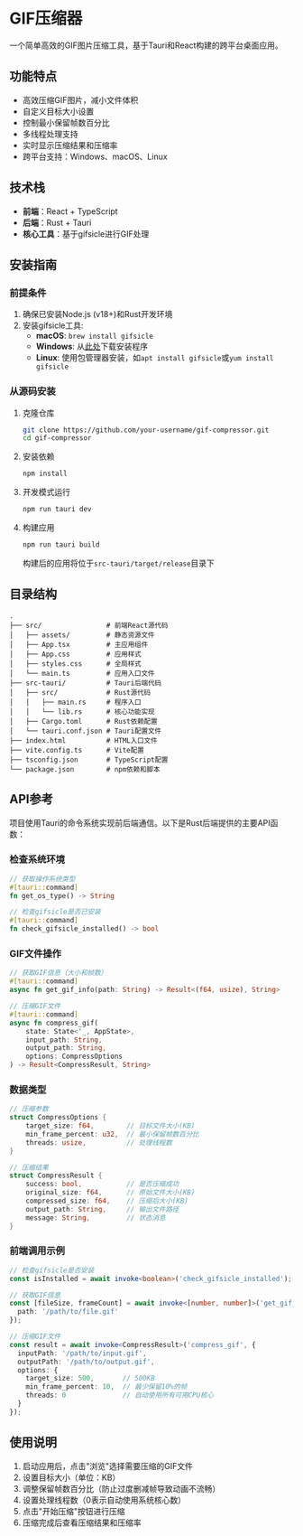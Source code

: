 # GIF压缩器

一个简单高效的GIF图片压缩工具，基于Tauri和React构建的跨平台桌面应用。


## 功能特点

- 高效压缩GIF图片，减小文件体积
- 自定义目标大小设置
- 控制最小保留帧数百分比
- 多线程处理支持
- 实时显示压缩结果和压缩率
- 跨平台支持：Windows、macOS、Linux

## 技术栈

- **前端**：React + TypeScript
- **后端**：Rust + Tauri
- **核心工具**：基于gifsicle进行GIF处理

## 安装指南

### 前提条件

1. 确保已安装Node.js (v18+)和Rust开发环境
2. 安装gifsicle工具:
   - **macOS**: `brew install gifsicle`
   - **Windows**: 从[此处](https://eternallybored.org/misc/gifsicle/)下载安装程序
   - **Linux**: 使用包管理器安装，如`apt install gifsicle`或`yum install gifsicle`

### 从源码安装

1. 克隆仓库
   ```bash
   git clone https://github.com/your-username/gif-compressor.git
   cd gif-compressor
   ```

2. 安装依赖
   ```bash
   npm install
   ```

3. 开发模式运行
   ```bash
   npm run tauri dev
   ```

4. 构建应用
   ```bash
   npm run tauri build
   ```
   构建后的应用将位于`src-tauri/target/release`目录下

## 目录结构

```
.
├── src/                # 前端React源代码
│   ├── assets/         # 静态资源文件
│   ├── App.tsx         # 主应用组件
│   ├── App.css         # 应用样式
│   ├── styles.css      # 全局样式
│   └── main.ts         # 应用入口文件
├── src-tauri/          # Tauri后端代码
│   ├── src/            # Rust源代码
│   │   ├── main.rs     # 程序入口
│   │   └── lib.rs      # 核心功能实现
│   ├── Cargo.toml      # Rust依赖配置
│   └── tauri.conf.json # Tauri配置文件
├── index.html          # HTML入口文件
├── vite.config.ts      # Vite配置
├── tsconfig.json       # TypeScript配置
└── package.json        # npm依赖和脚本
```

## API参考

项目使用Tauri的命令系统实现前后端通信。以下是Rust后端提供的主要API函数：

### 检查系统环境

```rust
// 获取操作系统类型
#[tauri::command]
fn get_os_type() -> String

// 检查gifsicle是否已安装
#[tauri::command]
fn check_gifsicle_installed() -> bool
```

### GIF文件操作

```rust
// 获取GIF信息（大小和帧数）
#[tauri::command]
async fn get_gif_info(path: String) -> Result<(f64, usize), String>

// 压缩GIF文件
#[tauri::command]
async fn compress_gif(
    state: State<'_, AppState>,
    input_path: String, 
    output_path: String,
    options: CompressOptions
) -> Result<CompressResult, String>
```

### 数据类型

```rust
// 压缩参数
struct CompressOptions {
    target_size: f64,        // 目标文件大小(KB)
    min_frame_percent: u32,  // 最小保留帧数百分比
    threads: usize,          // 处理线程数
}

// 压缩结果
struct CompressResult {
    success: bool,           // 是否压缩成功
    original_size: f64,      // 原始文件大小(KB)
    compressed_size: f64,    // 压缩后大小(KB)
    output_path: String,     // 输出文件路径
    message: String,         // 状态消息
}
```

### 前端调用示例

```typescript
// 检查gifsicle是否安装
const isInstalled = await invoke<boolean>('check_gifsicle_installed');

// 获取GIF信息
const [fileSize, frameCount] = await invoke<[number, number]>('get_gif_info', { 
  path: '/path/to/file.gif' 
});

// 压缩GIF文件
const result = await invoke<CompressResult>('compress_gif', {
  inputPath: '/path/to/input.gif',
  outputPath: '/path/to/output.gif',
  options: {
    target_size: 500,       // 500KB
    min_frame_percent: 10,  // 最少保留10%的帧
    threads: 0              // 自动使用所有可用CPU核心
  }
});
```

## 使用说明

1. 启动应用后，点击"浏览"选择需要压缩的GIF文件
2. 设置目标大小（单位：KB）
3. 调整保留帧数百分比（防止过度删减帧导致动画不流畅）
4. 设置处理线程数（0表示自动使用系统核心数）
5. 点击"开始压缩"按钮进行压缩
6. 压缩完成后查看压缩结果和压缩率